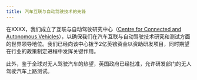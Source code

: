 ```yaml
---
title: 汽车互联与自动驾驶技术的先锋
---
```


在XXXX，我们成立了互联与自动驾驶研究中心（[Centre for Connected and Autonomous Vehicles](https://www.gov.uk/government/collections/driverless-vehicles-connected-and-autonomous-technologies)），以确保我们在汽车互联与自动驾驶技术研究和测试方面的世界领导地位。我们已经向该中心拨予2亿英镑资金以资助研发项目，同时期望在行业的政策制定进程中发挥关键作用。

此外，鉴于全球对无人驾驶汽车的热望，英国政府已经批准，允许研发部门的无人驾驶汽车上路测试。
